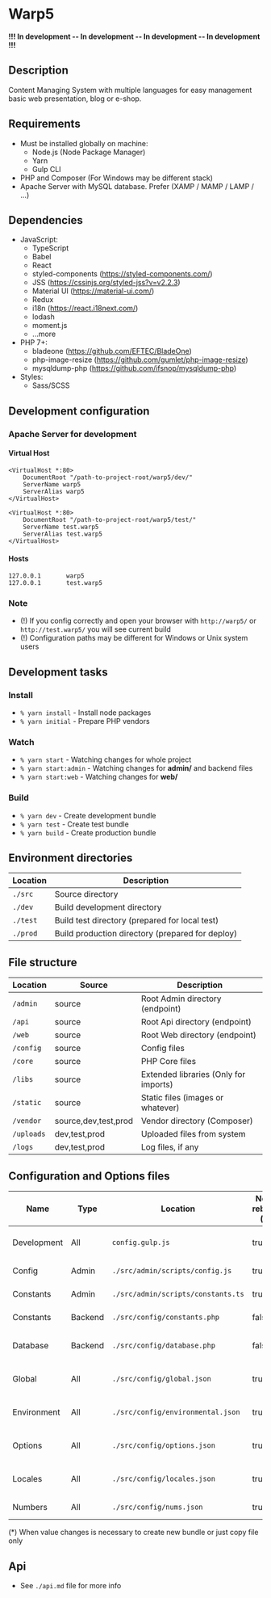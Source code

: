 # Warp5

**!!! In development -- In development -- In development -- In development !!!**

## Description
Content Managing System with multiple languages for easy management basic web presentation, blog or e-shop.

## Requirements
* Must be installed globally on machine:
	- Node.js (Node Package Manager)
	- Yarn
	- Gulp CLI
* PHP and Composer (For Windows may be different stack)
* Apache Server with MySQL database. Prefer (XAMP / MAMP / LAMP / ...)

## Dependencies
* JavaScript:
	- TypeScript
	- Babel
	- React
	- styled-components (https://styled-components.com/)
	- JSS (https://cssinjs.org/styled-jss?v=v2.2.3)
	- Material UI (https://material-ui.com/)
	- Redux
	- i18n (https://react.i18next.com/)
	- lodash
	- moment.js
	- ...more
* PHP 7+:
	- bladeone (https://github.com/EFTEC/BladeOne)
	- php-image-resize (https://github.com/gumlet/php-image-resize)
	- mysqldump-php (https://github.com/ifsnop/mysqldump-php)
* Styles:
	- Sass/SCSS

## Development configuration
### Apache Server for development
#### Virtual Host
```
<VirtualHost *:80>
    DocumentRoot "/path-to-project-root/warp5/dev/"
    ServerName warp5
    ServerAlias warp5
</VirtualHost>

<VirtualHost *:80>
    DocumentRoot "/path-to-project-root/warp5/test/"
    ServerName test.warp5
    ServerAlias test.warp5
</VirtualHost>
```
#### Hosts
```
127.0.0.1		warp5
127.0.0.1		test.warp5
```

### Note
- (!) If you config correctly and open your browser with ``http://warp5/`` or ``http://test.warp5/`` you will see current build
- (!) Configuration paths may be different for Windows or Unix system users

## Development tasks
### Install
- ``% yarn install`` - Install node packages
- ``% yarn initial`` - Prepare PHP vendors

### Watch
- ``% yarn start`` - Watching changes for whole project
- ``% yarn start:admin`` - Watching changes for **admin/** and backend files
- ``% yarn start:web`` - Watching changes for **web/**

### Build
- ``% yarn dev`` - Create development bundle
- ``% yarn test`` - Create test bundle
- ``% yarn build`` - Create production bundle

## Environment directories

Location | Description
--- | ---
``./src`` | Source directory
``./dev`` | Build development directory
``./test`` | Build test directory (prepared for local test)
``./prod`` | Build production directory (prepared for deploy)

## File structure

Location | Source | Description
--- | --- | ---
``/admin`` | source | Root Admin directory (endpoint)
``/api`` | source | Root Api directory (endpoint)
``/web`` | source |Root Web directory (endpoint)
``/config`` | source | Config files
``/core`` | source | PHP Core files
``/libs`` | source | Extended libraries (Only for imports)
``/static`` | source | Static files (images or whatever)
``/vendor`` | source,dev,test,prod | Vendor directory (Composer)
``/uploads`` | dev,test,prod | Uploaded files from system
``/logs`` | dev,test,prod | Log files, if any

## Configuration and Options files

Name | Type | Location | Need rebuild (*) | Description
--- | --- | --- | --- | ---
Development | All | ``config.gulp.js`` | true | Development configuration file
Config | Admin | ``./src/admin/scripts/config.js`` | true | Config file imports
Constants | Admin | ``./src/admin/scripts/constants.ts`` | true | JavaScript Constants
Constants | Backend | ``./src/config/constants.php`` | false | PHP Constants
Database | Backend | ``./src/config/database.php`` | false | Configuration for Backend databases
Global | All | ``./src/config/global.json`` | true | Global configuration file
Environment | All | ``./src/config/environmental.json`` | true | Configuration by environment
Options | All | ``./src/config/options.json`` | true | Project options object
Locales | All | ``./src/config/locales.json`` | true | Locale options object
Numbers | All | ``./src/config/nums.json`` | true | For other number list

(*) When value changes is necessary to create new bundle or just copy file only

## Api
- See ``./api.md`` file for more info

